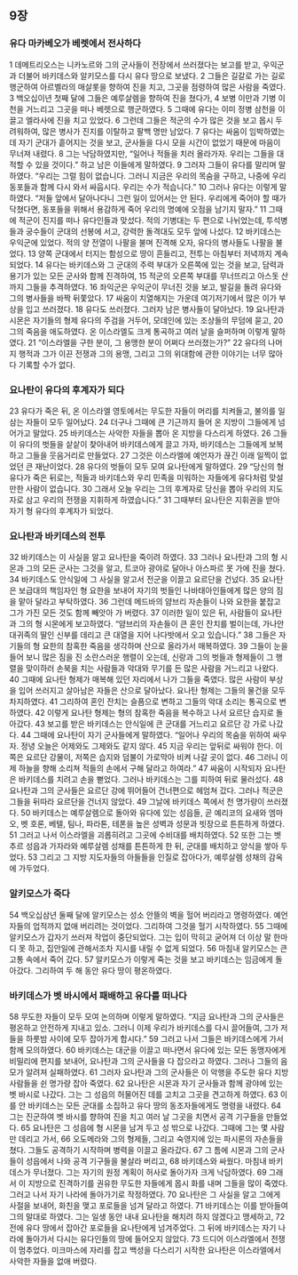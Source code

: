 ## 9장
### 유다 마카베오가 베렛에서 전사하다
1 데메트리오스는 니카노르와 그의 군사들이 전장에서 쓰러졌다는 보고를 받고, 우익군과 더불어 바키데스와 알키모스를 다시 유다 땅으로 보냈다.
2 그들은 길갈로 가는 길로 행군하여 아르벨라의 매살롯을 향하여 진을 치고, 그곳을 점령하여 많은 사람을 죽였다.
3 백오십이년 첫째 달에 그들은 예루살렘을 향하여 진을 쳤다가,
4 보병 이만과 기병 이천을 거느리고 그곳을 떠나 베렛으로 행군하였다.
5 그때에 유다는 이미 정병 삼천을 이끌고 엘라사에 진을 치고 있었다.
6 그런데 그들은 적군의 수가 많은 것을 보고 몹시 두려워하여, 많은 병사가 진지를 이탈하고 팔백 명만 남았다.
7 유다는 싸움이 임박하였는데 자기 군대가 흩어지는 것을 보고, 군사들을 다시 모을 시간이 없었기 때문에 마음이 무너져 내렸다.
8 그는 낙담하였지만, “일어나 적들을 치러 올라가자. 우리는 그들을 대적할 수 있을 것이다.” 하고 남은 이들에게 말하였다.
9 그러자 그들이 유다를 말리며 말하였다. “우리는 그럴 힘이 없습니다. 그러니 지금은 우리의 목숨을 구하고, 나중에 우리 동포들과 함께 다시 와서 싸웁시다. 우리는 수가 적습니다.”
10 그러나 유다는 이렇게 말하였다. “저들 앞에서 달아나다니 그런 일이 있어서는 안 된다. 우리에게 죽어야 할 때가 닥쳤다면, 동포들을 위해서 용감하게 죽어 우리의 명예에 오점을 남기지 말자.”
11 그때에 적군이 진지를 떠나 유다인들과 맞섰다. 적의 기병대는 두 편으로 나뉘었는데, 투석병들과 궁수들이 군대의 선봉에 서고, 강력한 돌격대도 모두 앞에 나섰다.
12 바키데스는 우익군에 있었다. 적의 양 전열이 나팔을 불며 진격해 오자, 유다의 병사들도 나팔을 불었다.
13 양쪽 군대에서 터지는 함성으로 땅이 흔들리고, 전투는 아침부터 저녁까지 계속되었다.
14 유다는 바키데스와 그 군대의 주력 부대가 오른쪽에 있는 것을 보고, 담력과 용기가 있는 모든 군사와 함께 진격하여,
15 적군의 오른쪽 부대를 무너뜨리고 아스돗 산까지 그들을 추격하였다.
16 좌익군은 우익군이 무너진 것을 보고, 발길을 돌려 유다와 그의 병사들을 바짝 뒤쫓았다.
17 싸움이 치열해지는 가운데 여기저기에서 많은 이가 부상을 입고 쓰러졌다.
18 유다도 쓰러졌다. 그러자 남은 병사들이 달아났다.
19 요나탄과 시몬은 자기들의 형제 유다의 주검을 거두어, 모데인에 있는 조상들의 무덤에 묻고,
20 그의 죽음을 애도하였다. 온 이스라엘도 크게 통곡하고 여러 날을 슬퍼하며 이렇게 말하였다.
21 “이스라엘을 구한 분이, 그 용맹한 분이 어쩌다 쓰러졌는가?”
22 유다의 나머지 행적과 그가 이끈 전쟁과 그의 용맹, 그리고 그의 위대함에 관한 이야기는 너무 많아 다 기록할 수가 없다.
### 요나탄이 유다의 후계자가 되다
23 유다가 죽은 뒤, 온 이스라엘 영토에서는 무도한 자들이 머리를 치켜들고, 불의를 일삼는 자들이 모두 일어났다.
24 더구나 그때에 큰 기근까지 들어 온 지방이 그들에게 넘어가고 말았다.
25 바키데스는 사악한 자들을 뽑아 온 지방을 다스리게 하였다.
26 그들이 유다의 벗들을 샅샅이 찾아내어 바키데스에게 끌고 가자, 바키데스는 그들에게 보복하고 그들을 웃음거리로 만들었다.
27 그것은 이스라엘에 예언자가 끊긴 이래 일찍이 없었던 큰 재난이었다.
28 유다의 벗들이 모두 모여 요나탄에게 말하였다.
29 “당신의 형 유다가 죽은 뒤로는, 적들과 바키데스와 우리 민족을 미워하는 자들에게 유다처럼 맞설 만한 사람이 없습니다.
30 그래서 오늘 우리는 그의 후계자로 당신을 뽑아 우리의 지도자로 삼고 우리의 전쟁을 지휘하게 하였습니다.”
31 그때부터 요나탄은 지휘권을 받아 자기 형 유다의 후계자가 되었다.
### 요나탄과 바키데스의 전투
32 바키데스는 이 사실을 알고 요나탄을 죽이려 하였다.
33 그러나 요나탄과 그의 형 시몬과 그의 모든 군사는 그것을 알고, 트코아 광야로 달아나 아스파르 못 가에 진을 쳤다.
34 바키데스도 안식일에 그 사실을 알고서 전군을 이끌고 요르단을 건넜다.
35 요나탄은 보급대의 책임자인 형 요한을 보내어 자기의 벗들인 나바태아인들에게 많은 양의 짐을 맡아 달라고 부탁하였다.
36 그런데 메드바의 얌브리 자손들이 나와 요한을 붙잡고 그가 가진 모든 것도 함께 빼앗아 가 버렸다.
37 이러한 일이 있은 뒤, 사람들이 요나탄과 그의 형 시몬에게 보고하였다. “얌브리의 자손들이 큰 혼인 잔치를 벌이는데, 가나안 대귀족의 딸인 신부를 데리고 큰 대열을 지어 나다밧에서 오고 있습니다.”
38 그들은 자기들의 형 요한의 참혹한 죽음을 생각하며 산으로 올라가서 매복하였다.
39 그들이 눈을 들어 보니 많은 짐을 진 소란스러운 행렬이 오는데, 신랑과 그의 벗들과 형제들이 그 행렬을 맞이하러 손북을 치는 사람들과 악대와 무기를 든 많은 사람을 거느리고 나왔다.
40 그때에 요나탄 형제가 매복해 있던 자리에서 나가 그들을 죽였다. 많은 사람이 부상을 입어 쓰러지고 살아남은 자들은 산으로 달아났다. 요나탄 형제는 그들의 물건을 모두 차지하였다.
41 그리하여 혼인 잔치는 슬픔으로 변하고 그들의 악대 소리는 통곡으로 변하였다.
42 이렇게 요나탄 형제는 형의 참혹한 죽음을 복수하고 나서 요르단 습지로 돌아갔다.
43 보고를 받은 바키데스는 안식일에 큰 군대를 거느리고 요르단 강 가로 나갔다.
44 그때에 요나탄이 자기 군사들에게 말하였다. “일어나 우리의 목숨을 위하여 싸우자. 정녕 오늘은 어제와도 그제와도 같지 않다.
45 지금 우리는 앞뒤로 싸워야 한다. 이쪽은 요르단 강물이, 저쪽은 습지와 덤불이 가로막아 비켜 나갈 곳이 없다.
46 그러니 이제 하늘을 향해 소리쳐 적들의 손에서 구해 달라고 하여라.”
47 싸움이 시작되자 요나탄은 바키데스를 치려고 손을 뻗었다. 그러나 바키데스는 그를 피하여 뒤로 물러섰다.
48 요나탄과 그의 군사들은 요르단 강에 뛰어들어 건너편으로 헤엄쳐 갔다. 그러나 적군은 그들을 뒤따라 요르단을 건너지 않았다.
49 그날에 바키데스 쪽에서 천 명가량이 쓰러졌다.
50 바키데스는 예루살렘으로 돌아와 유다에 있는 성읍들, 곧 예리코의 요새와 엠마오, 벳 호론, 베텔, 팀나, 파라톤, 테폰을 높은 성벽과 성문과 빗장으로 튼튼하게 하였다.
51 그러고 나서 이스라엘을 괴롭히려고 그곳에 수비대를 배치하였다.
52 또한 그는 벳 추르 성읍과 가자라와 예루살렘 성채를 튼튼하게 한 뒤, 군대를 배치하고 양식을 쌓아 두었다.
53 그리고 그 지방 지도자들의 아들들을 인질로 잡아다가, 예루살렘 성채의 감옥에 가두었다.
### 알키모스가 죽다
54 백오십삼년 둘째 달에 알키모스는 성소 안뜰의 벽을 헐어 버리라고 명령하였다. 예언자들의 업적까지 없애 버리려는 것이었다. 그리하여 그것을 헐기 시작하였다.
55 그때에 알키모스가 갑자기 쓰러져 작업이 중단되었다. 그는 입이 막히고 굳어져 더 이상 말 한마디 못 하고, 집안일에 관해서조차 지시를 내릴 수 없게 되었다.
56 마침내 알키모스는 큰 고통 속에서 죽어 갔다.
57 알키모스가 이렇게 죽는 것을 보고 바키데스는 임금에게 돌아갔다. 그리하여 두 해 동안 유다 땅이 평온하였다.
### 바키데스가 벳 바시에서 패배하고 유다를 떠나다
58 무도한 자들이 모두 모여 논의하며 이렇게 말하였다. “지금 요나탄과 그의 군사들은 평온하고 안전하게 지내고 있소. 그러니 이제 우리가 바키데스를 다시 끌어들여, 그가 저들을 하룻밤 사이에 모두 잡아가게 합시다.”
59 그러고 나서 그들은 바키데스에게 가서 함께 모의하였다.
60 바키데스는 대군을 이끌고 떠나면서 유다에 있는 모든 동맹자에게 비밀리에 편지를 보내어, 요나탄과 그의 군사들을 다 잡으라고 하였다. 그러나 그들의 음모가 알려져 실패하였다.
61 그러자 요나탄과 그의 군사들은 이 악행을 주도한 유다 지방 사람들을 쉰 명가량 잡아 죽였다.
62 요나탄은 시몬과 자기 군사들과 함께 광야에 있는 벳 바시로 나갔다. 그는 그 성읍의 허물어진 데를 고치고 그곳을 견고하게 하였다.
63 이를 안 바키데스는 모든 군대를 소집하고 유다 땅의 동조자들에게도 명령을 내렸다.
64 그는 진군하여 벳 바시를 향하여 진을 치고 여러 날 그곳을 치면서 공격 기구들을 만들었다.
65 요나탄은 그 성읍에 형 시몬을 남겨 두고 성 밖으로 나갔다. 그때에 그는 몇 사람만 데리고 가서,
66 오도메라와 그의 형제들, 그리고 숙영지에 있는 파시론의 자손들을 쳤다. 그들도 공격하기 시작하며 병력을 이끌고 올라갔다.
67 그 틈에 시몬과 그의 군사들이 성읍에서 나와 공격 기구들을 불살라 버리고,
68 바키데스와 싸웠다. 마침내 바키데스가 무너졌다. 그는 자기의 원정 계획이 허사로 돌아가자 크게 낙담하였다.
69 그래서 이 지방으로 진격하기를 권유한 무도한 자들에게 몹시 화를 내며 그들을 많이 죽였다. 그러고 나서 자기 나라에 돌아가기로 작정하였다.
70 요나탄은 그 사실을 알고 그에게 사절을 보내어, 화친을 맺고 포로들을 넘겨 달라고 하였다.
71 바키데스는 이를 받아들여 그의 말대로 하였다. 그는 일생 동안 내내 요나탄을 해치려 하지 않겠다고 맹세하고,
72 전에 유다 땅에서 잡아간 포로들을 요나탄에게 넘겨주었다. 그 뒤에 바키데스는 자기 나라에 돌아가서 다시는 유다인들의 땅에 들어오지 않았다.
73 드디어 이스라엘에서 전쟁이 멈추었다. 미크마스에 자리를 잡고 백성을 다스리기 시작한 요나탄은 이스라엘에서 사악한 자들을 없애 버렸다.
